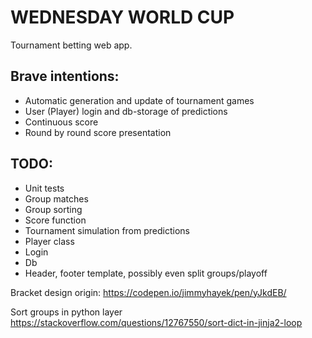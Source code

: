 # WEDNESDAY WORLD CUP

Tournament betting web app.

## Brave intentions:

 - Automatic generation and update of tournament games
 - User (Player) login and db-storage of predictions
 - Continuous score
 - Round by round score presentation
 
 ## TODO:
 
  - Unit tests
  - Group matches
  - Group sorting
  - Score function
  - Tournament simulation from predictions
  - Player class
  - Login
  - Db
  - Header, footer template, possibly even split groups/playoff


Bracket design origin:
https://codepen.io/jimmyhayek/pen/yJkdEB/

Sort groups in python layer
https://stackoverflow.com/questions/12767550/sort-dict-in-jinja2-loop


